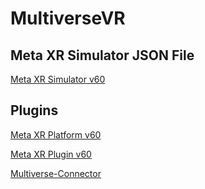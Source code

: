 # MultiverseVR

## Meta XR Simulator JSON File

[Meta XR Simulator v60](https://developer.oculus.com/downloads/package/meta-xr-simulator/60)

## Plugins

[Meta XR Platform v60](https://developer.oculus.com/downloads/package/unreal-5-platform-sdk-plugin/60.0)

[Meta XR Plugin v60](https://developer.oculus.com/downloads/package/unreal-engine-5-integration/60.0)

[Multiverse-Connector](https://github.com/Multiverse-Framework/Multiverse-UnrealEngine-Connector)